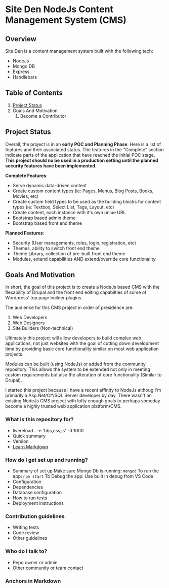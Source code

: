 # Site Den NodeJs Content Management System (CMS) #

## Overview ##
Site Den is a content management system built with the following tech:
* NodeJs
* Mongo DB
* Express
* Handlebars

## Table of Contents ##
1. [Project Status](#project-status)
1. Goals And Motivation
    1. Become a Contributor


## Project Status ##
Overall, the project is in an **early POC and Planning Phase**. Here is a list of features and their associated status. The features in the "Complete" section indicate parts of the application that have reached the initial POC stage. **This project should no be used in a production setting until the planned security features have been implemented.**

**Complete Features**:
* Serve dynamic data-driven content
* Create custom content types (ie: Pages, Menus, Blog Posts, Books, Movies, etc)
* Create custom field types to be used as the buliding blocks for content types (ie: Textbox, Select List, Tags, Layout, etc)
* Create content, each instance with it's own uniue URL
* Bootstrap based admin theme
* Bootstrap based front end theme

**Planned Features**:
* Security (User managements, roles, login, registration, etc)
* Themes, ability to switch front end theme
* Theme Library, collection of pre-built front end theme
* Modules, extend capabilities AND extend/override core functionality

## Goals And Motivation ##
In short, the goal of this project is to create a NodeJs based CMS with the flexability of Drupal and the front end editing capabilties of some of Wordpress' top page builder plugins.

The audience for this CMS project in order of presidence are:
1. Web Developers
1. Web Designers
1. Site Builders (Non-technical)

Ultimately this project will allow developers to build complex web applications, not just websites with the goal of cutting down development time by providing basic core functionality similar on most web application projects.

Modules can be built (using NodeJs) or added from the community repository. This allows the system to be extended not only in meeting custom requirements but also the alteration of core functionality (Similar to Drupal).

I started this project because I have a recent affinity to NodeJs althoug I'm primarily a Asp.Net/C#/SQL Server developer by day. There wasn't an existing NodeJs CMS project with lofty enough goals to perhaps someday become a highly trusted web application platform/CMS.

### What is this repository for? ###

* livereload . -e 'hbs,css,js' -d 1000
* Quick summary
* Version
* [Learn Markdown](https://bitbucket.org/tutorials/markdowndemo)

### How do I get set up and running? ###

* Summary of set up
Make sure Mongo Db is running: `mongod`
To run the app:
`npm start`
To Debug the app:
Use built in debug from VS Code
* Configuration
* Dependencies
* Database configuration
* How to run tests
* Deployment instructions

### Contribution guidelines ###

* Writing tests
* Code review
* Other guidelines

### Who do I talk to? ###

* Repo owner or admin
* Other community or team contact

### Anchors in Markdown ###